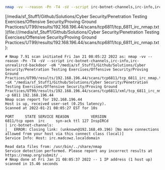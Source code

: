 ```bash
nmap -vv --reason -Pn -T4 -sV --script irc-botnet-channels,irc-info,irc-unrealircd-backdoor -oN "/media/sf_Stuff1/Github/Solutions/Cyber Security/Penetration Testing Exercises/Offensive Security/Proving Ground Practices/UT99/results/192.168.196.44/scans/tcp6811/tcp_6811_irc_nmap.txt" -oX "/media/sf_Stuff1/Github/Solutions/Cyber Security/Penetration Testing Exercises/Offensive Security/Proving Ground Practices/UT99/results/192.168.196.44/scans/tcp6811/xml/tcp_6811_irc_nmap.xml" -p 6811 192.168.196.44
```

[/media/sf_Stuff1/Github/Solutions/Cyber Security/Penetration Testing Exercises/Offensive Security/Proving Ground Practices/UT99/results/192.168.196.44/scans/tcp6811/tcp_6811_irc_nmap.txt](file:///media/sf_Stuff1/Github/Solutions/Cyber Security/Penetration Testing Exercises/Offensive Security/Proving Ground Practices/UT99/results/192.168.196.44/scans/tcp6811/tcp_6811_irc_nmap.txt):

```
# Nmap 7.91 scan initiated Fri Jan 21 08:05:22 2022 as: nmap -vv --reason -Pn -T4 -sV --script irc-botnet-channels,irc-info,irc-unrealircd-backdoor -oN "/media/sf_Stuff1/Github/Solutions/Cyber Security/Penetration Testing Exercises/Offensive Security/Proving Ground Practices/UT99/results/192.168.196.44/scans/tcp6811/tcp_6811_irc_nmap.txt" -oX "/media/sf_Stuff1/Github/Solutions/Cyber Security/Penetration Testing Exercises/Offensive Security/Proving Ground Practices/UT99/results/192.168.196.44/scans/tcp6811/xml/tcp_6811_irc_nmap.xml" -p 6811 192.168.196.44
Nmap scan report for 192.168.196.44
Host is up, received user-set (0.25s latency).
Scanned at 2022-01-21 08:05:27 EST for 10s

PORT     STATE SERVICE REASON          VERSION
6811/tcp open  irc     syn-ack ttl 127 InspIRCd
| irc-botnet-channels: 
|_  ERROR: Closing link: (unknown@192.168.49.196) [No more connections allowed from your host via this connect class (local)]
Service Info: Host: irc.madcowz.localdomain

Read data files from: /usr/bin/../share/nmap
Service detection performed. Please report any incorrect results at https://nmap.org/submit/ .
# Nmap done at Fri Jan 21 08:05:37 2022 -- 1 IP address (1 host up) scanned in 15.46 seconds

```
